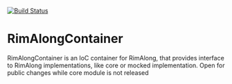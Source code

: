 [![Build Status](https://travis-ci.org/6opoDuJIo/RimAlongContainer.svg?branch=master)](https://travis-ci.org/6opoDuJIo/RimAlongContainer)  
# RimAlongContainer  
RimAlongContainer is an IoC container for RimAlong, that provides interface to RimAlong implementations, like core or mocked implementation. Open for public changes while core module is not released

